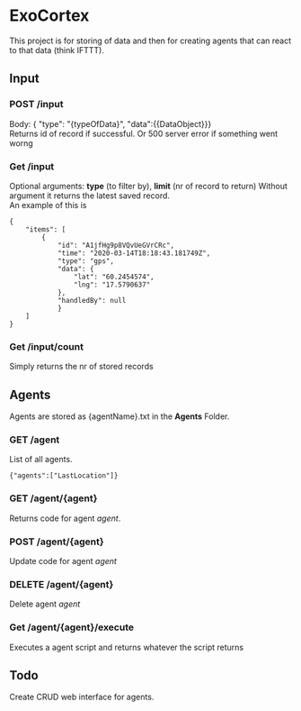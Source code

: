 # ExoCortex

This project is for storing of data and then for creating agents that can react to that data (think IFTTT).

## Input 

### POST /input
Body: { "type": "{typeOfData}", "data":{{DataObject}}}  
Returns id of record if successful. Or 500 server error if something went worng

### Get /input
Optional arguments: **type** (to filter by), **limit** (nr of record to return)
Without argument it returns the latest saved record.  
An example of this is 
```
{
    "items": [
        {
            "id": "A1jfHg9p8VQvUeGVrCRc",
            "time": "2020-03-14T18:18:43.181749Z",
            "type": "gps",
            "data": {
                "lat": "60.2454574",
                "lng": "17.5790637"
            },
            "handledBy": null
            }
    ]
}
```

### Get /input/count
Simply returns the nr of stored records

## Agents
Agents are stored as  {agentName}.txt in the  **Agents** Folder.

### GET /agent
List of all agents. 
```
{"agents":["LastLocation"]}
```

### GET /agent/{agent}
Returns code for agent *agent*.

### POST /agent/{agent}
Update code for agent *agent*

### DELETE /agent/{agent}
Delete agent *agent*

### Get /agent/{agent}/execute
Executes a agent script and returns whatever the script returns

## Todo
Create CRUD web interface for agents.